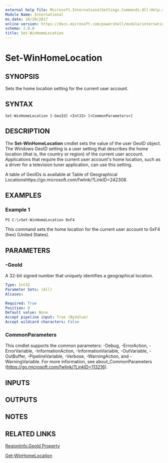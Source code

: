 ```yaml
---
external help file: Microsoft.InternationalSettings.Commands.dll-Help.xml
Module Name: International
ms.date: 10/29/2017
online version: https://docs.microsoft.com/powershell/module/international/set-winhomelocation?view=windowsserver2012r2-ps&wt.mc_id=ps-gethelp
schema: 2.0.0
title: Set-WinHomeLocation
---
```


# Set-WinHomeLocation

## SYNOPSIS
Sets the home location setting for the current user account.

## SYNTAX

```
Set-WinHomeLocation [-GeoId] <Int32> [<CommonParameters>]
```

## DESCRIPTION
The **Set-WinHomeLocation** cmdlet sets the value of the user GeoID object.
The Windows GeoID setting is a user setting that describes the home location (that is, the country or region) of the current user account.
Applications that require the current user account's home location, such as a driver for a television tuner application, can use this setting.

A table of GeoIDs is available at Table of Geographical Locationshttps://go.microsoft.com/fwlink/?LinkID=242308.

## EXAMPLES

### Example 1
```
PS C:\>Set-WinHomeLocation 0xF4
```

This command sets the home location for the current user account to 0xF4 (hex) (United States).

## PARAMETERS

### -GeoId
A 32-bit signed number that uniquely identifies a geographical location.

```yaml
Type: Int32
Parameter Sets: (All)
Aliases: 

Required: True
Position: 0
Default value: None
Accept pipeline input: True (ByValue)
Accept wildcard characters: False
```

### CommonParameters
This cmdlet supports the common parameters: -Debug, -ErrorAction, -ErrorVariable, -InformationAction, -InformationVariable, -OutVariable, -OutBuffer, -PipelineVariable, -Verbose, -WarningAction, and -WarningVariable. For more information, see about_CommonParameters (https://go.microsoft.com/fwlink/?LinkID=113216).

## INPUTS

## OUTPUTS

## NOTES

## RELATED LINKS

[RegionInfo.GeoId Property](https://go.microsoft.com/fwlink/?LinkID=242310)

[Get-WinHomeLocation](./Get-WinHomeLocation.md)

